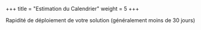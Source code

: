 +++
title = "Estimation du Calendrier"
weight = 5
+++

Rapidité de déploiement de votre solution (généralement moins de 30 jours)
